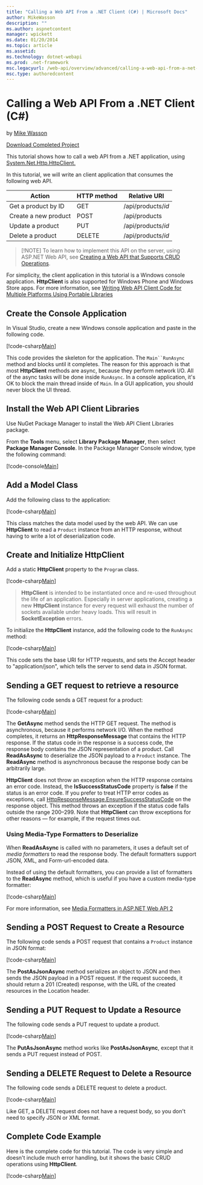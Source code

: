 ```yaml
---
title: "Calling a Web API From a .NET Client (C#) | Microsoft Docs"
author: MikeWasson
description: ""
ms.author: aspnetcontent
manager: wpickett
ms.date: 01/20/2014
ms.topic: article
ms.assetid: 
ms.technology: dotnet-webapi
ms.prod: .net-framework
msc.legacyurl: /web-api/overview/advanced/calling-a-web-api-from-a-net-client
msc.type: authoredcontent
---
```

Calling a Web API From a .NET Client (C#)
====================
by [Mike Wasson](https://github.com/MikeWasson)

[Download Completed Project](https://github.com/MikeWasson/HttpClientSample)

This tutorial shows how to call a web API from a .NET application, using [System.Net.Http.HttpClient.](https://msdn.microsoft.com/en-us/library/system.net.http.httpclient(v=vs.110).aspx)

In this tutorial, we will write an client application that consumes the following web API.

| Action | HTTP method | Relative URI |
| --- | --- | --- |
| Get a product by ID | GET | /api/products/*id* |
| Create a new product | POST | /api/products |
| Update a product | PUT | /api/products/*id* |
| Delete a product | DELETE | /api/products/*id* |

> [!NOTE] To learn how to implement this API on the server, using ASP.NET Web API, see [Creating a Web API that Supports CRUD Operations](../older-versions/creating-a-web-api-that-supports-crud-operations.md).


For simplicity, the client application in this tutorial is a Windows console application. **HttpClient** is also supported for Windows Phone and Windows Store apps. For more information, see [Writing Web API Client Code for Multiple Platforms Using Portable Libraries](https://blogs.msdn.com/b/webdev/archive/2013/07/19/writing-web-api-client-code-for-multiple-platforms-using-portable-libraries.aspx)

<a id="CreateConsoleApp"></a>
## Create the Console Application

In Visual Studio, create a new Windows console application and paste in the following code.

[!code-csharp[Main](calling-a-web-api-from-a-net-client/samples/sample1.cs)]

This code provides the skeleton for the application. The `Main``RunAsync` method and blocks until it completes. The reason for this approach is that most **HttpClient** methods are async, because they perform network I/O. All of the async tasks will be done inside `RunAsync`. In a console application, it's OK to block the main thread inside of `Main`. In a GUI application, you should never block the UI thread.

<a id="InstallClientLib"></a>
## Install the Web API Client Libraries

Use NuGet Package Manager to install the Web API Client Libraries package.

From the **Tools** menu, select **Library Package Manager**, then select **Package Manager Console**. In the Package Manager Console window, type the following command:

[!code-console[Main](calling-a-web-api-from-a-net-client/samples/sample2.cmd)]

<a id="AddModelClass"></a>
## Add a Model Class

Add the following class to the application:

[!code-csharp[Main](calling-a-web-api-from-a-net-client/samples/sample3.cs)]

This class matches the data model used by the web API. We can use **HttpClient** to read a `Product` instance from an HTTP response, without having to write a lot of deserialization code.

<a id="InitClient"></a>
## Create and Initialize HttpClient

Add a static **HttpClient** property to the `Program` class. 

[!code-csharp[Main](calling-a-web-api-from-a-net-client/samples/sample4.cs)]

> **HttpClient** is intended to be instantiated once and re-used throughout the life of an application. Especially in server applications, creating a new **HttpClient** instance for every request will exhaust the number of sockets available under heavy loads. This will result in **SocketException** errors.


To initialize the **HttpClient** instance, add the following code to the `RunAsync` method: 

[!code-csharp[Main](calling-a-web-api-from-a-net-client/samples/sample5.cs)]

This code sets the base URI for HTTP requests, and sets the Accept header to "application/json", which tells the server to send data in JSON format.

<a id="GettingResource"></a>
## Sending a GET request to retrieve a resource

The following code sends a GET request for a product:

[!code-csharp[Main](calling-a-web-api-from-a-net-client/samples/sample6.cs)]

The **GetAsync** method sends the HTTP GET request. The method is asynchronous, because it performs network I/O. When the method completes, it returns an **HttpResponseMessage** that contains the HTTP response. If the status code in the response is a success code, the response body contains the JSON representation of a product. Call **ReadAsAsync** to deserialize the JSON payload to a `Product` instance. The **ReadAsync** method is asynchronous because the response body can be arbitrarily large.

**HttpClient** does not throw an exception when the HTTP response contains an error code. Instead, the **IsSuccessStatusCode** property is **false** if the status is an error code. If you prefer to treat HTTP error codes as exceptions, call [HttpResponseMessage.EnsureSuccessStatusCode](https://msdn.microsoft.com/en-us/library/system.net.http.httpresponsemessage.ensuresuccessstatuscode(v=vs.110).aspx) on the response object. This method throws an exception if the status code falls outside the range 200&ndash;299. Note that **HttpClient** can throw exceptions for other reasons &mdash; for example, if the request times out.

<a id="MediaTypeFormatters"></a>
### Using Media-Type Formatters to Deserialize

When **ReadAsAsync** is called with no parameters, it uses a default set of *media formatters* to read the response body. The default formatters support JSON, XML, and Form-url-encoded data.

Instead of using the default formatters, you can provide a list of formatters to the **ReadAsync** method, which is useful if you have a custom media-type formatter:

[!code-csharp[Main](calling-a-web-api-from-a-net-client/samples/sample7.cs)]

For more information, see [Media Formatters in ASP.NET Web API 2](../formats-and-model-binding/media-formatters.md)

## Sending a POST Request to Create a Resource

The following code sends a POST request that contains a `Product` instance in JSON format:

[!code-csharp[Main](calling-a-web-api-from-a-net-client/samples/sample8.cs)]

The **PostAsJsonAsync** method serializes an object to JSON and then sends the JSON payload in a POST request. If the request succeeds, it should return a 201 (Created) response, with the URL of the created resources in the Location header.

<a id="PuttingResource"></a>
## Sending a PUT Request to Update a Resource

The following code sends a PUT request to update a product.

[!code-csharp[Main](calling-a-web-api-from-a-net-client/samples/sample9.cs)]

The **PutAsJsonAsync** method works like **PostAsJsonAsync**, except that it sends a PUT request instead of POST.

<a id="#DeletingResource"></a>
## Sending a DELETE Request to Delete a Resource

The following code sends a DELETE request to delete a product.

[!code-csharp[Main](calling-a-web-api-from-a-net-client/samples/sample10.cs)]

Like GET, a DELETE request does not have a request body, so you don't need to specify JSON or XML format.

## Complete Code Example

Here is the complete code for this tutorial. The code is very simple and doesn't include much error handling, but it shows the basic CRUD operations using **HttpClient**.

[!code-csharp[Main](calling-a-web-api-from-a-net-client/samples/sample11.cs)]